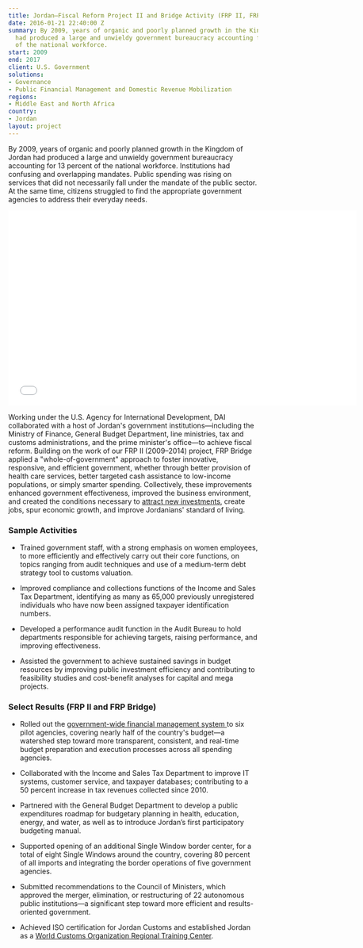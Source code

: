 ```yaml
---
title: Jordan—Fiscal Reform Project II and Bridge Activity (FRP II, FRP Bridge)
date: 2016-01-21 22:40:00 Z
summary: By 2009, years of organic and poorly planned growth in the Kingdom of Jordan
  had produced a large and unwieldy government bureaucracy accounting for 13 percent
  of the national workforce.
start: 2009
end: 2017
client: U.S. Government
solutions:
- Governance
- Public Financial Management and Domestic Revenue Mobilization
regions:
- Middle East and North Africa
country:
- Jordan
layout: project
---
```


By 2009, years of organic and poorly planned growth in the Kingdom of Jordan had produced a large and unwieldy government bureaucracy accounting for 13 percent of the national workforce. Institutions had confusing and overlapping mandates. Public spending was rising on services that did not necessarily fall under the mandate of the public sector. At the same time, citizens struggled to find the appropriate government agencies to address their everyday needs.

<iframe allowfullscreen="" frameborder="0" height="394" mozallowfullscreen="" src="//player.vimeo.com/video/110790897" webkitallowfullscreen="" width="703"></iframe>

Working under the U.S. Agency for International Development, DAI collaborated with a host of Jordan's government institutions—including the Ministry of Finance, General Budget Department, line ministries, tax and customs administrations, and the prime minister's office—to achieve fiscal reform. Building on the work of our FRP II (2009–2014) project, FRP Bridge applied a "whole-of-government" approach to foster innovative, responsive, and efficient government, whether through better provision of health care services, better targeted cash assistance to low-income populations, or simply smarter spending. Collectively, these improvements enhanced government effectiveness, improved the business environment, and created the conditions necessary to [attract new investments](http://dai-global-developments.com/articles/fiscal-project-helps-jordan-issue-bond?utm_source=daidotcom), create jobs, spur economic growth, and improve Jordanians' standard of living.

### Sample Activities

* Trained government staff, with a strong emphasis on women employees, to more efficiently and effectively carry out their core functions, on topics ranging from audit techniques and use of a medium-term debt strategy tool to customs valuation.

* Improved compliance and collections functions of the Income and Sales Tax Department, identifying as many as 65,000 previously unregistered individuals who have now been assigned taxpayer identification numbers.

* Developed a performance audit function in the Audit Bureau to hold departments responsible for achieving targets, raising performance, and improving effectiveness.

* Assisted the government to achieve sustained savings in budget resources by improving public investment efficiency and contributing to feasibility studies and cost-benefit analyses for capital and mega projects.

### Select Results (FRP II and FRP Bridge)

* Rolled out the [government-wide financial management system ](/news/usaid-jordan-fiscal-reform-project-produces-video-new-budgeting-tool)to six pilot agencies, covering nearly half of the country's budget—a watershed step toward more transparent, consistent, and real-time budget preparation and execution processes across all spending agencies.

* Collaborated with the Income and Sales Tax Department to improve IT systems, customer service, and taxpayer databases; contributing to a 50 percent increase in tax revenues collected since 2010.

* Partnered with the General Budget Department to develop a public expenditures roadmap for budgetary planning in health, education, energy, and water, as well as to introduce Jordan’s first participatory budgeting manual.

* Supported opening of an additional Single Window border center, for a total of eight Single Windows around the country, covering 80 percent of all imports and integrating the border operations of five government agencies.

* Submitted recommendations to the Council of Ministers, which approved the merger, elimination, or restructuring of 22 autonomous public institutions—a significant step toward more efficient and results-oriented government.

* Achieved ISO certification for Jordan Customs and established Jordan as a [World Customs Organization Regional Training Center](/news/jordan%E2%80%99s-customs-department%E2%80%94-middle-east-model%E2%80%94launches-regional-training-0).
